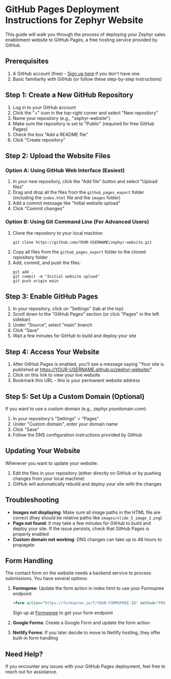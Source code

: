 # GitHub Pages Deployment Instructions for Zephyr Website

This guide will walk you through the process of deploying your Zephyr sales enablement website to GitHub Pages, a free hosting service provided by GitHub.

## Prerequisites

1. A GitHub account (free) - [Sign up here](https://github.com/join) if you don't have one
2. Basic familiarity with GitHub (or follow these step-by-step instructions)

## Step 1: Create a New GitHub Repository

1. Log in to your GitHub account
2. Click the "+" icon in the top-right corner and select "New repository"
3. Name your repository (e.g., "zephyr-website")
4. Make sure the repository is set to "Public" (required for free GitHub Pages)
5. Check the box "Add a README file"
6. Click "Create repository"

## Step 2: Upload the Website Files

### Option A: Using GitHub Web Interface (Easiest)

1. In your new repository, click the "Add file" button and select "Upload files"
2. Drag and drop all the files from the `github_pages_export` folder (including the `index.html` file and the `images` folder)
3. Add a commit message like "Initial website upload"
4. Click "Commit changes"

### Option B: Using Git Command Line (For Advanced Users)

1. Clone the repository to your local machine:
   ```
   git clone https://github.com/YOUR-USERNAME/zephyr-website.git
   ```
2. Copy all files from the `github_pages_export` folder to the cloned repository folder
3. Add, commit, and push the files:
   ```
   git add .
   git commit -m "Initial website upload"
   git push origin main
   ```

## Step 3: Enable GitHub Pages

1. In your repository, click on "Settings" (tab at the top)
2. Scroll down to the "GitHub Pages" section (or click "Pages" in the left sidebar)
3. Under "Source", select "main" branch
4. Click "Save"
5. Wait a few minutes for GitHub to build and deploy your site

## Step 4: Access Your Website

1. After GitHub Pages is enabled, you'll see a message saying "Your site is published at https://YOUR-USERNAME.github.io/zephyr-website/"
2. Click on this link to view your live website
3. Bookmark this URL - this is your permanent website address

## Step 5: Set Up a Custom Domain (Optional)

If you want to use a custom domain (e.g., zephyr.yourdomain.com):

1. In your repository's "Settings" > "Pages"
2. Under "Custom domain", enter your domain name
3. Click "Save"
4. Follow the DNS configuration instructions provided by GitHub

## Updating Your Website

Whenever you want to update your website:

1. Edit the files in your repository (either directly on GitHub or by pushing changes from your local machine)
2. GitHub will automatically rebuild and deploy your site with the changes

## Troubleshooting

- **Images not displaying**: Make sure all image paths in the HTML file are correct (they should be relative paths like `images/slide_5_image_2.png`)
- **Page not found**: It may take a few minutes for GitHub to build and deploy your site. If the issue persists, check that GitHub Pages is properly enabled
- **Custom domain not working**: DNS changes can take up to 48 hours to propagate

## Form Handling

The contact form on the website needs a backend service to process submissions. You have several options:

1. **Formspree**: Update the form action in index.html to use your Formspree endpoint
   ```html
   <form action="https://formspree.io/f/YOUR-FORMSPREE-ID" method="POST">
   ```
   Sign up at [Formspree](https://formspree.io/) to get your form endpoint

2. **Google Forms**: Create a Google Form and update the form action
3. **Netlify Forms**: If you later decide to move to Netlify hosting, they offer built-in form handling

## Need Help?

If you encounter any issues with your GitHub Pages deployment, feel free to reach out for assistance.
